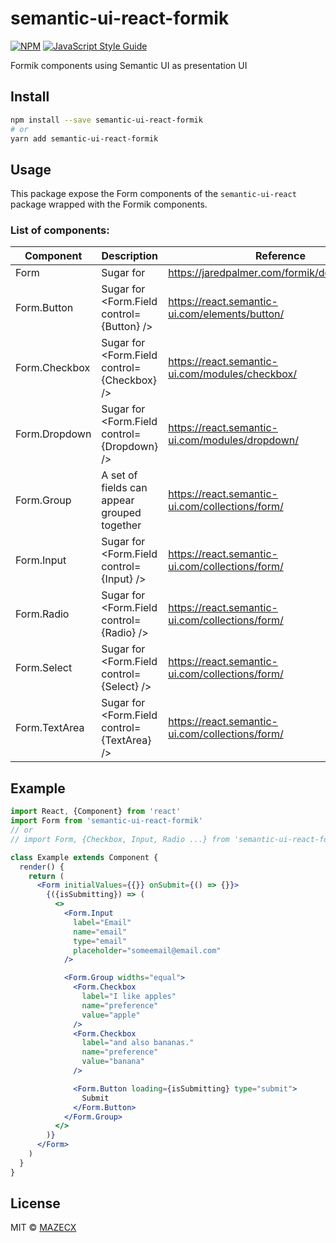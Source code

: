 # semantic-ui-react-formik

>

[![NPM](https://img.shields.io/npm/v/semantic-ui-react-formik.svg)](https://www.npmjs.com/package/semantic-ui-react-formik) [![JavaScript Style Guide](https://img.shields.io/badge/code_style-standard-brightgreen.svg)](https://standardjs.com)

Formik components using Semantic UI as presentation UI

## Install

```bash
npm install --save semantic-ui-react-formik
# or
yarn add semantic-ui-react-formik
```

## Usage

This package expose the Form components of the `semantic-ui-react` package wrapped with the Formik components.

### List of components:

| Component     | Description                                 | Reference                                       |
|---------------|---------------------------------------------|-------------------------------------------------|
| Form          | Sugar for <Formik />                        | https://jaredpalmer.com/formik/docs/api/formik  |
| Form.Button   | Sugar for <Form.Field control={Button} />   | https://react.semantic-ui.com/elements/button/  |
| Form.Checkbox | Sugar for <Form.Field control={Checkbox} /> | https://react.semantic-ui.com/modules/checkbox/ |
| Form.Dropdown | Sugar for <Form.Field control={Dropdown} /> | https://react.semantic-ui.com/modules/dropdown/ |
| Form.Group    | A set of fields can appear grouped together | https://react.semantic-ui.com/collections/form/ |
| Form.Input    | Sugar for <Form.Field control={Input} />    | https://react.semantic-ui.com/collections/form/ |
| Form.Radio    | Sugar for <Form.Field control={Radio} />    | https://react.semantic-ui.com/collections/form/ |
| Form.Select   | Sugar for <Form.Field control={Select} />   | https://react.semantic-ui.com/collections/form/ |
| Form.TextArea | Sugar for <Form.Field control={TextArea} /> | https://react.semantic-ui.com/collections/form/ |

## Example

```jsx
import React, {Component} from 'react'
import Form from 'semantic-ui-react-formik'
// or
// import Form, {Checkbox, Input, Radio ...} from 'semantic-ui-react-formik'

class Example extends Component {
  render() {
    return (
      <Form initialValues={{}} onSubmit={() => {}}>
        {({isSubmitting}) => (
          <>
            <Form.Input
              label="Email"
              name="email"
              type="email"
              placeholder="someemail@email.com"
            />

            <Form.Group widths="equal">
              <Form.Checkbox
                label="I like apples"
                name="preference"
                value="apple"
              />
              <Form.Checkbox
                label="and also bananas."
                name="preference"
                value="banana"
              />

              <Form.Button loading={isSubmitting} type="submit">
                Submit
              </Form.Button>
            </Form.Group>
          </>
        )}
      </Form>
    )
  }
}
```

## License

MIT © [MAZECX](https://github.com/mazecx)
